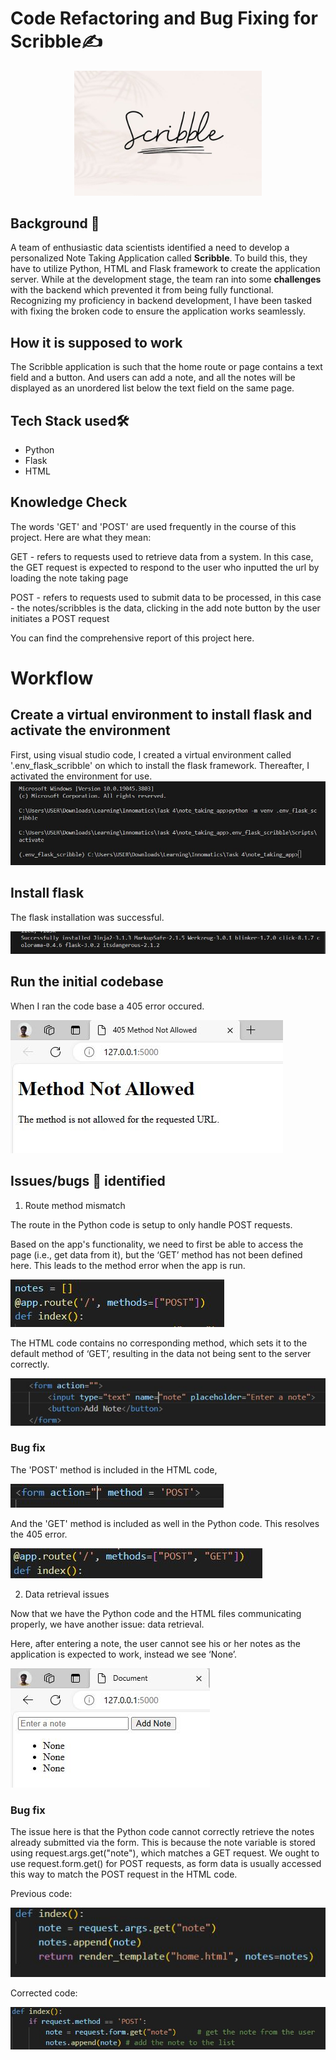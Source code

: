 # Code Refactoring and Bug Fixing for Scribble✍

<p align="center">
    <img width="300" src="https://github.com/HannahIgboke/Code-Refactoring-and-Bug-Fixing-for-Scribble/blob/main/Files/Images/Scribble.jpg" alt="Scribble">
</p>

## Background 📃

A team of enthusiastic data scientists identified a need to develop a personalized Note Taking Application called **Scribble**. To build this, they have to utilize Python, HTML and Flask framework to create the application server. While at the development stage, the team ran into some **challenges** with the backend which prevented it from being fully functional. Recognizing my proficiency in backend development, I have been tasked with fixing the broken code to ensure the application works seamlessly.

## How it is supposed to work

The Scribble application is such that the home route or page contains a text field and a button. And users can add a note, and all the notes will be displayed as an unordered list below the text field on the same page.


## Tech Stack used🛠

- Python
- Flask
- HTML

## Knowledge Check

The words 'GET' and 'POST' are used frequently in the course of this project. Here are what they mean:

GET - refers to requests used to retrieve data from a system. In this case, the GET request is expected to respond to the user who inputted the url by loading the note taking page

POST - refers to requests used to submit data to be processed, in this case - the notes/scribbles is the data, clicking in the add note button by the user initiates a POST request

You can find the comprehensive report of this project here.


# Workflow

## Create a virtual environment to install flask and activate the environment

First, using visual studio code, I created a virtual environment called '.env_flask_scribble' on which to install the flask framework. Thereafter, I activated the environment for use.
![virtual environmnet](https://github.com/HannahIgboke/Code-Refactoring-and-Bug-Fixing-for-Scribble/blob/main/Files/Images/Virtual%20envrionment%20and%20activation.JPG)



## Install flask

The flask installation was successful.

![Installation](https://github.com/HannahIgboke/Code-Refactoring-and-Bug-Fixing-for-Scribble/blob/main/Files/Images/Installed%20flask.JPG)


## Run the initial codebase

When I ran the code base a 405 error occured.

![Client error](https://github.com/HannahIgboke/Code-Refactoring-and-Bug-Fixing-for-Scribble/blob/main/Files/Images/Client%20error.JPG)


## Issues/bugs 🐛 identified

1. Route method mismatch

The route in the Python code is setup to only handle POST requests.

Based on the app's functionality, we need to first be able to access the page (i.e., get data from it), but the ‘GET’ method has not been defined here. This leads to the method error when the app is run.

![Bug 1 - python](https://github.com/HannahIgboke/Code-Refactoring-and-Bug-Fixing-for-Scribble/blob/main/Files/Images/Bug%201%20-%20python.JPG)


The HTML code contains no corresponding method, which sets it to the default method of ‘GET’, resulting in the data not being sent to the server correctly.

![Bug 1 - html](https://github.com/HannahIgboke/Code-Refactoring-and-Bug-Fixing-for-Scribble/blob/main/Files/Images/Bug%201%20-%20html.JPG)


### Bug fix

The 'POST' method is included in the HTML code, 

![Bug fix - html](https://github.com/HannahIgboke/Code-Refactoring-and-Bug-Fixing-for-Scribble/blob/main/Files/Images/Bug%203.JPG)


And the 'GET' method is included as well in the Python code. This resolves the 405 error.

![Bug fix - python](https://github.com/HannahIgboke/Code-Refactoring-and-Bug-Fixing-for-Scribble/blob/main/Files/Images/Bug%20fix%201%20-%20python.JPG)


2. Data retrieval issues

Now that we have the Python code and the HTML files communicating properly, we have another issue: data retrieval.

Here, after entering a note, the user cannot see his or her notes as the application is expected to work, instead we see ‘None’.

![2nd error](https://github.com/HannahIgboke/Code-Refactoring-and-Bug-Fixing-for-Scribble/blob/main/Files/Images/2nd%20error.JPG)

### Bug fix

The issue here is that the Python code cannot correctly retrieve the notes already submitted via the form. This is because the note variable is stored using request.args.get("note"), which matches a GET request. We ought to use request.form.get() for POST requests, as form data is usually accessed this way to match the POST request in the HTML code.

Previous code:

![Bug 2](https://github.com/HannahIgboke/Code-Refactoring-and-Bug-Fixing-for-Scribble/blob/main/Files/Images/Bug%202%20-%20python.JPG)


Corrected code:

![Bug fix 2](https://github.com/HannahIgboke/Code-Refactoring-and-Bug-Fixing-for-Scribble/blob/main/Files/Images/Bug%20fix%202.JPG)



